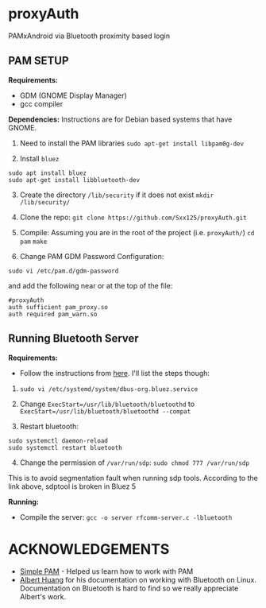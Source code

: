 # proxyAuth
PAMxAndroid via Bluetooth proximity based login

## PAM SETUP
**Requirements:**
* GDM (GNOME Display Manager)
* gcc compiler

**Dependencies:**
Instructions are for Debian based systems that have GNOME.
1. Need to install the PAM libraries
`sudo apt-get install libpam0g-dev`

2. Install `bluez`
```
sudo apt install bluez
sudo apt-get install libbluetooth-dev
```

3. Create the directory `/lib/security` if it does not exist
`mkdir /lib/security/`
 
4. Clone the repo:
`git clone https://github.com/Sxx125/proxyAuth.git`

5. Compile:
Assuming you are in the root of the project (i.e. `proxyAuth/`)
`cd pam`
`make`
 
6. Change PAM GDM Password Configuration:
```
sudo vi /etc/pam.d/gdm-password
```
and add the following near or at the top of the file:
```
#proxyAuth
auth sufficient pam_proxy.so
auth required pam_warn.so
```
## Running Bluetooth Server

**Requirements:**

* Follow the instructions from [here](https://raspberrypi.stackexchange.com/questions/41776/failed-to-connect-to-sdp-server-on-ffffff000000-no-such-file-or-directory). I'll list the steps though:

1. `sudo vi /etc/systemd/system/dbus-org.bluez.service`

2. Change `ExecStart=/usr/lib/bluetooth/bluetoothd` to `ExecStart=/usr/lib/bluetooth/bluetoothd --compat`

3. Restart bluetooth: 
```
sudo systemctl daemon-reload
sudo systemctl restart bluetooth
```

4. Change the permission of `/var/run/sdp`: `sudo chmod 777 /var/run/sdp`

This is to avoid segmentation fault when running sdp tools. According to the link above, sdptool is broken in Bluez 5

**Running:**
* Compile the server: `gcc -o server rfcomm-server.c -lbluetooth`

# ACKNOWLEDGEMENTS
* [Simple PAM](https://github.com/beatgammit/simple-pam) - Helped us learn how to work with PAM
* [Albert Huang](https://people.csail.mit.edu/albert/bluez-intro/) for his documentation on working with Bluetooth on Linux. Documentation on Bluetooth is hard to find so we really appreciate Albert's work.
